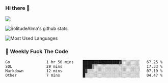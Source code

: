 ### Hi there 👋

<p>
  <a href="https://count.getloli.com/"><img src="https://count.getloli.com/get/@:solitudealma"></a>
</p>

![SolitudeAlma's github stats](https://github-readme-stats.vercel.app/api?username=solitudealma&show_icons=true&theme=radical)

![Most Used Languages](https://github-readme-stats.vercel.app/api/top-langs/?username=solitudealma&layout=compact&hide_border=true&theme=dark)
<!-- ![visitors](https://visitor-badge.glitch.me/badge?page_id=solitudealma.solitudealma.id) -->


### :dart: Weekly Fuck The Code

<!--START_SECTION:waka-->

```text
Go                1 hr 56 mins    ████████████████▓░░░░░░░░   67.25 %
SQL               29 mins         ████▒░░░░░░░░░░░░░░░░░░░░   17.33 %
Markdown          12 mins         █▓░░░░░░░░░░░░░░░░░░░░░░░   07.19 %
Other             7 mins          █░░░░░░░░░░░░░░░░░░░░░░░░   04.47 %
```

<!--END_SECTION:waka-->
